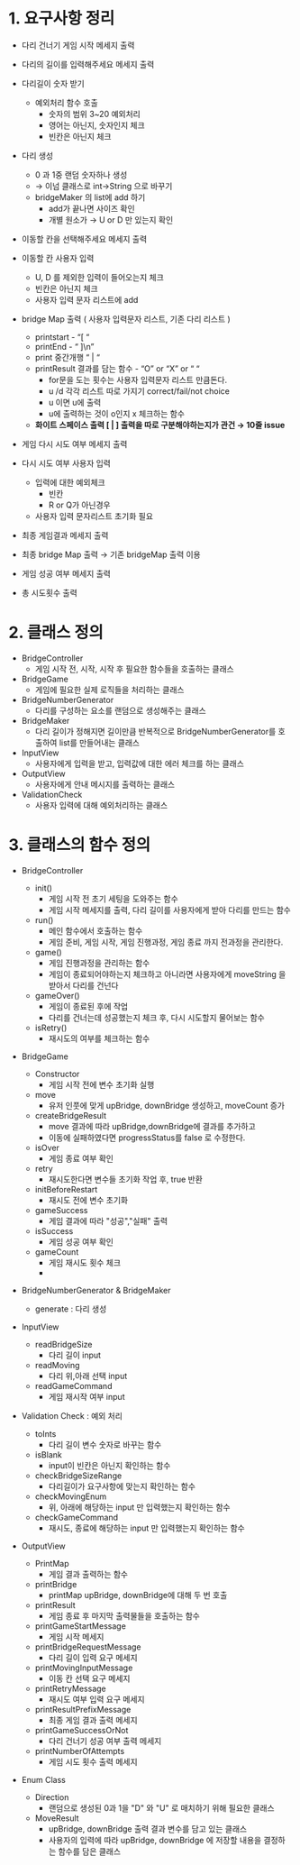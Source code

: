 # 1. 요구사항 정리

- 다리 건너기 게임 시작 메세지 출력
- 다리의 길이를 입력해주세요 메세지 출력
- 다리길이 숫자 받기
    - 예외처리 함수 호출
        - 숫자의 범위 3~20 예외처리
        - 영어는 아닌지, 숫자인지 체크
        - 빈칸은 아닌지 체크

- 다리 생성
    - 0 과 1중 랜덤 숫자하나 생성
    - → 이넘 클래스로 int→String 으로 바꾸기
    - bridgeMaker 의 list에 add 하기
        - add가 끝나면 사이즈 확인
        - 개별 원소가 → U or D 만 있는지 확인
- 이동할 칸을 선택해주세요 메세지 출력
- 이동할 칸 사용자 입력
    - U, D 를 제외한 입력이 들어오는지 체크
    - 빈칸은 아닌지 체크
    - 사용자 입력 문자 리스트에 add
- bridge Map 출력 ( 사용자 입력문자 리스트, 기존 다리 리스트 )
    - printstart - “[ “
    - printEnd - “ ]\n”
    - print 중간개행 “ | “
    - printResult 결과를 담는 함수 - “O” or “X” or “ “
        - for문을 도는 횟수는 사용자 입력문자 리스트 만큼돈다.
        - u /d 각각 리스트 따로 가지기 correct/fail/not choice
        - u 이면 u에 출력
        - u에 출력하는 것이 o인지 x 체크하는 함수
    - **화이트 스페이스 출력 [ | ] 출력을 따로 구분해야하는지가 관건 → 10줄 issue**

- 게임 다시 시도 여부 메세지 출력
- 다시 시도 여부 사용자 입력
    - 입력에 대한 예외체크
        - 빈칸
        - R or Q가 아닌경우
    - 사용자 입력 문자리스트 초기화 필요
- 최종 게임결과 메세지 출력
- 최종 bridge Map 출력 → 기존 bridgeMap 출력 이용
- 게임 성공 여부 메세지 출력
- 총 시도횟수 출력

# 2. 클래스 정의
- BridgeController
  - 게임 시작 전, 시작, 시작 후 필요한 함수들을 호출하는 클래스
- BridgeGame
  - 게임에 필요한 실제 로직들을 처리하는 클래스
- BridgeNumberGenerator
  - 다리를 구성하는 요소를 랜덤으로 생성해주는 클래스
- BridgeMaker
  - 다리 길이가 정해지면 길이만큼 반복적으로 BridgeNumberGenerator를 호출하여 list를 만들어내는 클래스
- InputView
  - 사용자에게 입력을 받고, 입력값에 대한 에러 체크를 하는 클래스
- OutputView
  - 사용자에게 안내 메시지를 출력하는 클래스
- ValidationCheck
  - 사용자 입력에 대해 예외처리하는 클래스

# 3. 클래스의 함수 정의
- BridgeController
  - init()
    - 게임 시작 전 초기 세팅을 도와주는 함수
    - 게임 시작 메세지를 출력, 다리 길이를 사용자에게 받아 다리를 만드는 함수
  - run()
    - 메인 함수에서 호출하는 함수
    - 게임 준비, 게임 시작, 게임 진행과정, 게임 종료 까지 전과정을 관리한다.
  - game()
    - 게임 진행과정을 관리하는 함수
    - 게임이 종료되어야하는지 체크하고 아니라면 사용자에게 moveString 을 받아서 다리를 건넌다
  - gameOver()
    - 게임이 종료된 후에 작업
    - 다리를 건너는데 성공했는지 체크 후, 다시 시도할지 물어보는 함수
  - isRetry()
    - 재시도의 여부를 체크하는 함수
- BridgeGame
  - Constructor
    - 게임 시작 전에 변수 초기화 실행
  - move
    - 유저 인풋에 맞게 upBridge, downBridge 생성하고, moveCount 증가
  - createBridgeResult
    - move 결과에 따라 upBridge,downBridge에 결과를 추가하고
    - 이동에 실패하였다면 progressStatus를 false 로 수정한다.
  - isOver
    - 게임 종료 여부 확인
  - retry
    - 재시도한다면 변수들 초기화 작업 후, true 반환
  - initBeforeRestart
    - 재시도 전에 변수 초기화
  - gameSuccess
    - 게임 결과에 따라 "성공","실패" 출력
  - isSuccess
    - 게임 성공 여부 확인
  - gameCount
    - 게임 재시도 횟수 체크
    - 
- BridgeNumberGenerator & BridgeMaker
  - generate : 다리 생성
- InputView
  - readBridgeSize 
    - 다리 길이 input
  - readMoving 
    - 다리 위,아래 선택 input
  - readGameCommand 
    - 게임 재시작 여부 input
- Validation Check : 예외 처리
  - toInts 
    - 다리 길이 변수 숫자로 바꾸는 함수
  - isBlank 
    - input이 빈칸은 아닌지 확인하는 함수
  - checkBridgeSizeRange
    - 다리길이가 요구사항에 맞는지 확인하는 함수
  - checkMovingEnum
    - 위, 아래에 해당하는 input 만 입력했는지 확인하는 함수
  - checkGameCommand
    - 재시도, 종료에 해당하는 input 만 입력했는지 확인하는 함수
- OutputView
  - PrintMap
    - 게임 결과 출력하는 함수
  - printBridge
    - printMap upBridge, downBridge에 대해 두 번 호출
  - printResult
    - 게임 종료 후 마지막 출력물들을 호출하는 함수
  - printGameStartMessage
    - 게임 시작 메세지
  - printBridgeRequestMessage
    - 다리 길이 입력 요구 메세지
  - printMovingInputMessage
    - 이동 칸 선택 요구 메세지
  - printRetryMessage
    - 재시도 여부 입력 요구 메세지
  - printResultPrefixMessage
    - 최종 게임 결과 출력 메세지
  - printGameSuccessOrNot
    - 다리 건너기 성공 여부 출력 메세지
  - printNumberOfAttempts
    - 게임 시도 횟수 출력 메세지

- Enum Class
  - Direction
    - 랜덤으로 생성된 0과 1을 "D" 와 "U" 로 매치하기 위해 필요한 클래스
  - MoveResult
    - upBridge, downBridge 출력 결과 변수를 담고 있는 클래스
    - 사용자의 입력에 따라 upBridge, downBridge 에 저장할 내용을 결정하는 함수를 담은 클래스